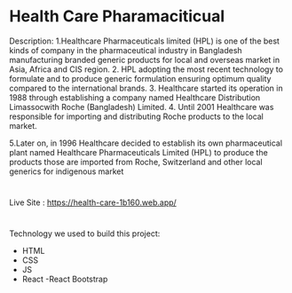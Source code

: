 

# Health Care Pharamaciticual

Description: 1.Healthcare Pharmaceuticals limited (HPL) is one of the best kinds of company in the pharmaceutical industry in Bangladesh manufacturing branded generic products for local and overseas market in Asia, Africa and CIS region.
2. HPL adopting the most recent technology to formulate and to produce generic formulation ensuring optimum quality compared to the international brands.
3. Healthcare started its operation in 1988 through establishing a company named Healthcare Distribution Limassocwith Roche (Bangladesh) Limited.
4. Until 2001 Healthcare was responsible for importing and distributing Roche products to the local market.

5.Later on, in 1996 Healthcare decided to establish its own pharmaceutical plant named Healthcare Pharmaceuticals Limited (HPL) to produce the products those are imported from Roche, Switzerland and other local generics for indigenous market

# 
Live Site : https://health-care-1b160.web.app/
#
Technology we used to build this project:
- HTML
- CSS
- JS
- React
-React Bootstrap

